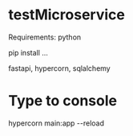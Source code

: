 # testMicroservice

Requirements:
python 

pip install ...

fastapi, hypercorn, sqlalchemy


# Type to console

hypercorn main:app --reload
